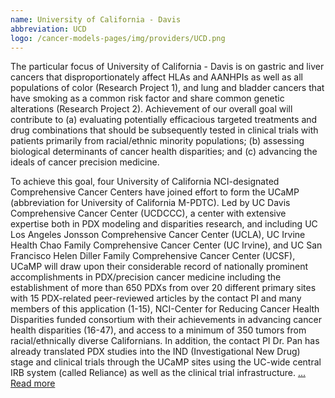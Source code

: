 ```yaml
---
name: University of California - Davis
abbreviation: UCD
logo: /cancer-models-pages/img/providers/UCD.png
---
```


The particular focus of University of California - Davis is on gastric and liver cancers that disproportionately affect HLAs and AANHPIs as well as all populations of color (Research Project 1), and lung and bladder cancers that have smoking as a common risk factor and share common genetic alterations (Research Project 2). 
Achievement of our overall goal will contribute to (a) evaluating potentially efficacious targeted treatments and drug combinations that should be subsequently tested in clinical trials with patients primarily from racial/ethnic minority populations; (b) assessing biological determinants of cancer health disparities; and (c) advancing the ideals of cancer precision medicine. 

To achieve this goal, four University of California NCI-designated Comprehensive Cancer Centers have joined effort to form the UCaMP (abbreviation for University of California M-PDTC). 
Led by UC Davis Comprehensive Cancer Center (UCDCCC), a center with extensive expertise both in PDX modeling and disparities research, and including UC Los Angeles Jonsson Comprehensive Cancer Center (UCLA), UC Irvine Health Chao Family Comprehensive Cancer Center (UC Irvine), and UC San Francisco Helen Diller Family Comprehensive Cancer Center (UCSF), UCaMP will draw upon their considerable record of nationally prominent accomplishments in PDX/precision cancer medicine including the establishment of more than 650 PDXs from over 20 different primary sites with 15 PDX-related peer-reviewed articles by the contact PI and many members of this application (1-15), NCI-Center for Reducing Cancer Health Disparities funded consortium with their achievements in advancing cancer health disparities (16-47), and access to a minimum of 350 tumors from racial/ethnically diverse Californians. In addition, the contact PI Dr. Pan has already translated PDX studies into the IND (Investigational New Drug) stage and clinical trials through the UCaMP sites using the UC-wide central IRB system (called Reliance) as well as the clinical trial infrastructure. 
[... Read more](https://www.pdxnetwork.org/new-page)
